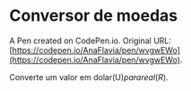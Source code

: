 # Conversor de moedas

A Pen created on CodePen.io. Original URL: [https://codepen.io/AnaFlavia/pen/wvgwEWo](https://codepen.io/AnaFlavia/pen/wvgwEWo).

Converte um valor em dolar(U$) para real(R$).